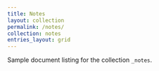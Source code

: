 ```yaml
---
title: Notes
layout: collection
permalink: /notes/
collection: notes
entries_layout: grid
---
```


Sample document listing for the collection `_notes`.

